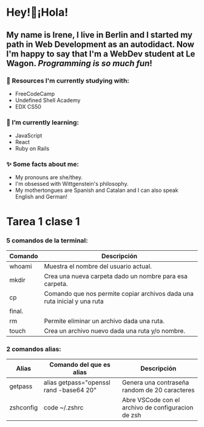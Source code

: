 # Hey!👐¡Hola!
## My name is Irene, I live in **Berlin** and I started my path in Web Development as an **autodidact**. Now I'm happy to say that I'm a WebDev student at **Le Wagon**. _Programming is so much **_fun_**_!
### 🔭 Resources I'm currently studying with:
* FreeCodeCamp
* Undefined Shell Academy
* EDX CS50
### 🌱 I’m currently learning:
* JavaScript
* React
* Ruby on Rails
### ✨ Some facts about me:
* My pronouns are she/they.
* I'm obsessed with Wittgenstein's philosophy.
* My mothertongues are Spanish and Catalan and I can also speak English and German!
# Tarea 1 clase 1

### 5 comandos de la terminal:
| Comando     | Descripción |
| ----------- | ----------- |
| whoami      | Muestra el nombre del usuario actual.       |
| mkdir   | Crea una nueva carpeta dado un nombre para esa carpeta.         |
| cp      |   Comando que nos permite copiar archivos dada una ruta inicial y una ruta
final.        |
| rm   |   Permite eliminar un archivo dada una ruta.    |
| touch   |     Crea un archivo nuevo dada una ruta y/o nombre.    |
### 2 comandos alias:
| Alias     | Comando del que es alias | Descripción |
| ----------- | ----------- |   ----------- | 
| getpass      | alias getpass="openssl rand -base64 20"     |   	Genera una contraseña random de 20 caracteres|
| zshconfig   | code ~/.zshrc | Abre VSCode con el archivo de configuracion de zsh  |
